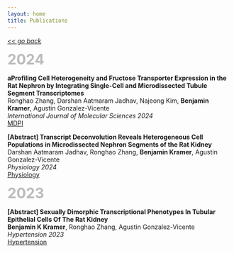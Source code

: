 ```yaml
---
layout: home
title: Publications
---
```

[*<< go back*](index.md)

<span style="font-size:32px; font-weight: bold; color: #bbbbbb;">2024</span>

**aProfiling Cell Heterogeneity and Fructose Transporter Expression in the Rat Nephron by Integrating Single-Cell and Microdissected Tubule Segment Transcriptomes** \
Ronghao Zhang, Darshan Aatmaram Jadhav, Najeong Kim, **Benjamin Kramer**, Agustin Gonzalez-Vicente \
*International Journal of Molecular Sciences 2024* \
<a href="https://www.mdpi.com/1422-0067/25/5/3071" target="_blank">MDPI</a>

**[Abstract] Transcript Deconvolution Reveals Heterogeneous Cell Populations in Microdissected Nephron Segments of the Rat Kidney** \
Darshan Aatmaram Jadhav, Ronghao Zhang, **Benjamin Kramer**, Agustin Gonzalez-Vicente \
*Physiology 2024* \
<a href="https://journals.physiology.org/doi/abs/10.1152/physiol.2024.39.S1.831" target="_blank">Physiology</a>

<span style="font-size:32px; font-weight: bold; color: #bbbbbb;">2023</span>

**[Abstract] Sexually Dimorphic Transcriptional Phenotypes In Tubular Epithelial Cells Of The Rat Kidney** \
**Benjamin K Kramer**, Ronghao Zhang, Agustin Gonzalez-Vicente \
*Hypertension 2023* \
<a href="https://www.ahajournals.org/doi/abs/10.1161/hyp.80.suppl_1.097" target="_blank">Hypertension</a>

